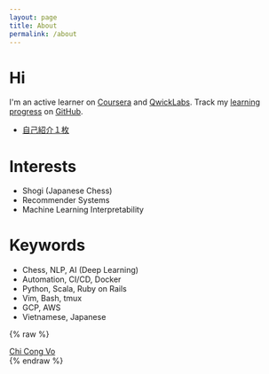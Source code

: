 ```yaml
---
layout: page
title: About
permalink: /about
---
```


# Hi

I'm an active learner on [Coursera](http://bit.ly/vcc-coursera)
and [QwickLabs](http://bit.ly/vcc-quests).
Track my [learning progress](https://github.com/vochicong/progress) on [GitHub](https://github.com/vochicong/progress).

- [自己紹介１枚](http://bit.ly/vochicong)

# Interests

- Shogi (Japanese Chess)
- Recommender Systems
- Machine Learning Interpretability

# Keywords

- Chess, NLP, AI (Deep Learning)
- Automation, CI/CD, Docker
- Python, Scala, Ruby on Rails
- Vim, Bash, tmux
- GCP, AWS
- Vietnamese, Japanese

{% raw %}
<script type="text/javascript" src="https://platform.linkedin.com/badges/js/profile.js" async defer></script>
<div class="LI-profile-badge"  data-version="v1" data-size="large" data-locale="en_US" data-type="horizontal" data-theme="light" data-vanity="vochicong"><a class="LI-simple-link" href='https://jp.linkedin.com/in/vochicong?trk=profile-badge'>Chi Cong Vo</a></div>
{% endraw %}
